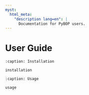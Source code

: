 ```yaml
---
myst:
  html_meta:
    "description lang=en": |
      Documentation for PyBOP users.
---
```


# User Guide

```{toctree}
:caption: Installation

installation

```

```{toctree}
:caption: Usage

usage

```
